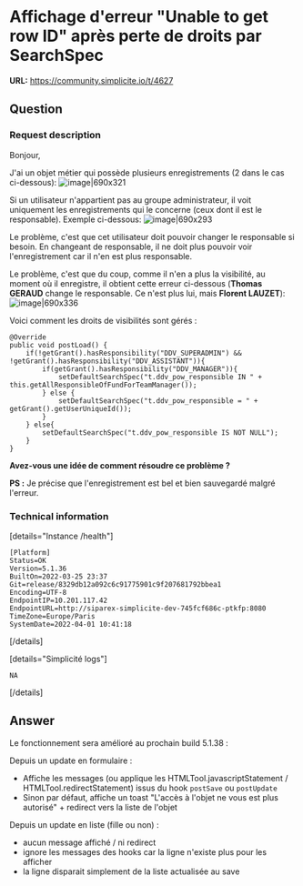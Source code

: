 # Affichage d'erreur "Unable to get row ID" après perte de droits par SearchSpec

**URL:** https://community.simplicite.io/t/4627

## Question
### Request description

Bonjour,

J'ai un objet métier qui possède plusieurs enregistrements (2 dans le cas ci-dessous):
![image|690x321](upload://3W6kTTRKx3Chqz7ttn5RhYsZxHt.png)

Si un utilisateur n'appartient pas au groupe administrateur, il voit uniquement les enregistrements qui le concerne (ceux dont il est le responsable). Exemple ci-dessous:
![image|690x293](upload://dg6D39tP1ctAMySZGh9OuvG3Wxd.png)

Le problème, c'est que cet utilisateur doit pouvoir changer le responsable si besoin. En changeant de responsable, il ne doit plus pouvoir voir l'enregistrement car il n'en est plus responsable. 

Le problème, c'est que du coup, comme il n'en a plus la visibilité, au moment où il enregistre, il obtient cette erreur ci-dessous (**Thomas GERAUD** change le responsable. Ce n'est plus lui, mais **Florent LAUZET**):
![image|690x336](upload://dWxJU0ax2hJVLFwtD3yvxdfAXg0.png)

Voici comment les droits de visibilités sont gérés :
```
@Override
public void postLoad() {
	if(!getGrant().hasResponsibility("DDV_SUPERADMIN") && !getGrant().hasResponsibility("DDV_ASSISTANT")){
		if(getGrant().hasResponsibility("DDV_MANAGER")){
			setDefaultSearchSpec("t.ddv_pow_responsible IN " + this.getAllResponsibleOfFundForTeamManager());
		} else {
			setDefaultSearchSpec("t.ddv_pow_responsible = " + getGrant().getUserUniqueId());
		}
	} else{
		setDefaultSearchSpec("t.ddv_pow_responsible IS NOT NULL");
	}
}
```

**Avez-vous une idée de comment résoudre ce problème ?**

**PS :** Je précise que l'enregistrement est bel et bien sauvegardé malgré l'erreur.

### Technical information

[details="Instance /health"]
```text
[Platform]
Status=OK
Version=5.1.36
BuiltOn=2022-03-25 23:37
Git=release/8329db12a092c6c91775901c9f207681792bbea1
Encoding=UTF-8
EndpointIP=10.201.117.42
EndpointURL=http://siparex-simplicite-dev-745fcf686c-ptkfp:8080
TimeZone=Europe/Paris
SystemDate=2022-04-01 10:41:18
```
[/details]

[details="Simplicité logs"]
```text
NA
```
[/details]

## Answer
Le fonctionnement sera amélioré au prochain build 5.1.38 :

Depuis un update en formulaire :
- Affiche les messages (ou applique les HTMLTool.javascriptStatement / HTMLTool.redirectStatement) issus du hook `postSave` ou `postUpdate`
- Sinon par défaut, affiche un toast "L'accès à l'objet ne vous est plus autorisé" + redirect vers la liste de l'objet

Depuis un update en liste (fille ou non) :
- aucun message affiché / ni redirect
- ignore les messages des hooks car la ligne n'existe plus pour les afficher
- la ligne disparait simplement de la liste actualisée au save
